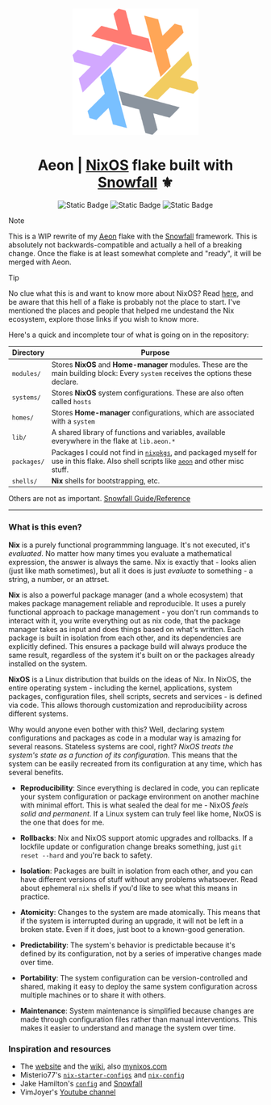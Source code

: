 <h3 align="center"> 
    <img src="./.github/assets/nix-flake.png" width="250px"/>
</h3>
<h1 align="center">
    Aeon | <a href="https://nixos.org">NixOS</a> flake built with <a href="https://github.com/snowfallorg/lib">Snowfall</a> ⚜️ 
</h1>

<div align="center">
    <img alt="Static Badge" src="https://img.shields.io/badge/NixOS-23.11-d2a8ff?style=for-the-badge&logo=NixOS&logoColor=cba6f7&labelColor=161B22">
    <img alt="Static Badge" src="https://img.shields.io/badge/State-Forever_WIP-ff7b72?style=for-the-badge&logo=fireship&logoColor=ff7b72&labelColor=161B22">
    <img alt="Static Badge" src="https://img.shields.io/badge/Powered_by-Sleep_deprivation-79c0ff?style=for-the-badge&logo=nuke&logoColor=79c0ff&labelColor=161B22">
</div>

> [!NOTE]
> This is a WIP rewrite of my [Aeon](https://github.com/mxxntype/Aeon) flake with the [Snowfall](https://github.com/snowfallorg/lib) framework. This is absolutely not backwards-compatible and actually a hell of a breaking change. Once the flake is at least somewhat complete and "ready", it will be merged with Aeon.

> [!TIP]
> No clue what this is and want to know more about NixOS? Read [here](#what-is-this-even), and be aware that this hell of a flake is probably not the place to start. I've mentioned the places and people that helped me undestand the Nix ecosystem, explore those links if you wish to know more.

Here's a quick and incomplete tour of what is going on in the repository:

| Directory   | Purpose |
| ----------- | ------- |
| `modules/`  | Stores **NixOS** and **Home-manager** modules. These are the main building block: Every `system` receives the options these declare. |
| `systems/`  | Stores **NixOS** system configurations. These are also often called `hosts` |
| `homes/`    | Stores **Home-manager** configurations, which are associated with a `system` |
| `lib/`      | A shared library of functions and variables, available everywhere in the flake at `lib.aeon.*` |
| `packages/` | Packages I could not find in [`nixpkgs`](https://github.com/nixos/nixpkgs), and packaged myself for use in this flake. Also shell scripts like [`aeon`](https://github.com/mxxntype/Aeon-snowfall/blob/main/packages/aeon/default.nix) and other misc stuff. |
| `shells/`   | **Nix** shells for bootstrapping, etc. |

Others are not as important. [Snowfall Guide/Reference](https://snowfall.org/guides/lib/quickstart/)

---

### What is this even?

**Nix** is a purely functional programmming language. It's not executed, it's *evaluated*. No matter how many times you evaluate a mathematical expression, the answer is always the same. Nix is exactly that - looks alien (just like math sometimes), but all it does is just *evaluate* to something - a string, a number, or an attrset.

**Nix** is also a powerful package manager (and a whole ecosystem) that makes package management reliable and reproducible. It uses a purely functional approach to package management - you don't run commands to interact with it, you write everything out as nix code, that the package manager takes as input and does things based on what's written. Each package is built in isolation from each other, and its dependencies are explicitly defined. This ensures a package build will always produce the same result, regardless of the system it's built on or the packages already installed on the system.

**NixOS** is a Linux distribution that builds on the ideas of Nix. In NixOS, the entire operating system - including the kernel, applications, system packages, configuration files, shell scripts, secrets and services - is defined via code. This allows thorough customization and reproducibility across different systems.

Why would anyone even bother with this? Well, declaring system configurations and packages as code in a modular way is amazing for several reasons. Stateless systems are cool, right? *NixOS treats the system's state as a function of its configuration.* This means that the system can be easily recreated from its configuration at any time, which has several benefits.

- **Reproducibility**: Since everything is declared in code, you can replicate your system configuration or package environment on another machine with minimal effort. This is what sealed the deal for me - NixOS *feels solid and permanent*. If a Linux system can truly feel like home, NixOS is the one that does for me.

- **Rollbacks**: Nix and NixOS support atomic upgrades and rollbacks. If a lockfile update or configuration change breaks something, just `git reset --hard` and you're back to safety.

- **Isolation**: Packages are built in isolation from each other, and you can have different versions of stuff without any problems whatsoever. Read about ephemeral `nix` shells if you'd like to see what this means in practice.

- **Atomicity**: Changes to the system are made atomically. This means that if the system is interrupted during an upgrade, it will not be left in a broken state. Even if it does, just boot to a known-good generation.

- **Predictability**: The system's behavior is predictable because it's defined by its configuration, not by a series of imperative changes made over time.

- **Portability**: The system configuration can be version-controlled and shared, making it easy to deploy the same system configuration across multiple machines or to share it with others.

- **Maintenance**: System maintenance is simplified because changes are made through configuration files rather than manual interventions. This makes it easier to understand and manage the system over time.

### Inspiration and resources

- The [website](https://nixos.org) and the [wiki](https://nixos.wiki), also [mynixos.com](https://mynixos.com/)
- Misterio77's [`nix-starter-configs`](https://github.com/Misterio77/nix-starter-configs) and [`nix-config`](https://github.com/Misterio77/nix-config)
- Jake Hamilton's [`config`](https://github.com/jakehamilton/config) and [Snowfall](https://github.com/snowfallorg/lib)
- VimJoyer's [Youtube channel](https://www.youtube.com/channel/UC_zBdZ0_H_jn41FDRG7q4Tw)
